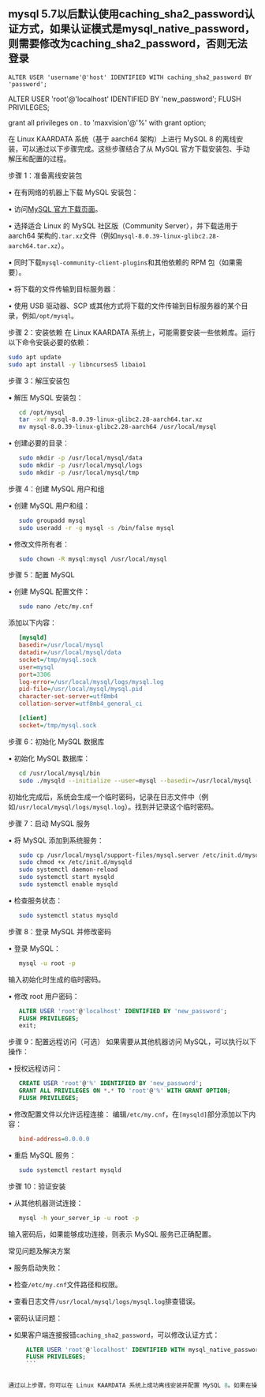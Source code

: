 ## mysql 5.7以后默认使用caching_sha2_password认证方式，如果认证模式是mysql_native_password，则需要修改为caching_sha2_password，否则无法登录
```mysql
ALTER USER 'username'@'host' IDENTIFIED WITH caching_sha2_password BY 'password';
```

ALTER USER 'root'@'localhost' IDENTIFIED BY 'new_password';
FLUSH PRIVILEGES;

grant all privileges on *.* to 'maxvision'@'%' with grant option;


在 Linux KAARDATA 系统（基于 aarch64 架构）上进行 MySQL 8 的离线安装，可以通过以下步骤完成。这些步骤结合了从 MySQL 官方下载安装包、手动解压和配置的过程。


步骤 1：准备离线安装包

• 在有网络的机器上下载 MySQL 安装包：

• 访问[MySQL 官方下载页面]()。

• 选择适合 Linux 的 MySQL 社区版（Community Server），并下载适用于 aarch64 架构的`.tar.xz`文件（例如`mysql-8.0.39-linux-glibc2.28-aarch64.tar.xz`）。

• 同时下载`mysql-community-client-plugins`和其他依赖的 RPM 包（如果需要）。


• 将下载的文件传输到目标服务器：

• 使用 USB 驱动器、SCP 或其他方式将下载的文件传输到目标服务器的某个目录，例如`/opt/mysql`。


步骤 2：安装依赖
在 Linux KAARDATA 系统上，可能需要安装一些依赖库。运行以下命令安装必要的依赖：

```bash
sudo apt update
sudo apt install -y libncurses5 libaio1
```



步骤 3：解压安装包

• 解压 MySQL 安装包：

```bash
   cd /opt/mysql
   tar -xvf mysql-8.0.39-linux-glibc2.28-aarch64.tar.xz
   mv mysql-8.0.39-linux-glibc2.28-aarch64 /usr/local/mysql
   ```



• 创建必要的目录：

```bash
   sudo mkdir -p /usr/local/mysql/data
   sudo mkdir -p /usr/local/mysql/logs
   sudo mkdir -p /usr/local/mysql/tmp
   ```



步骤 4：创建 MySQL 用户和组

• 创建 MySQL 用户和组：

```bash
   sudo groupadd mysql
   sudo useradd -r -g mysql -s /bin/false mysql
   ```



• 修改文件所有者：

```bash
   sudo chown -R mysql:mysql /usr/local/mysql
   ```



步骤 5：配置 MySQL

• 创建 MySQL 配置文件：

```bash
   sudo nano /etc/my.cnf
   ```

添加以下内容：

```ini
   [mysqld]
   basedir=/usr/local/mysql
   datadir=/usr/local/mysql/data
   socket=/tmp/mysql.sock
   user=mysql
   port=3306
   log-error=/usr/local/mysql/logs/mysql.log
   pid-file=/usr/local/mysql/mysql.pid
   character-set-server=utf8mb4
   collation-server=utf8mb4_general_ci

   [client]
   socket=/tmp/mysql.sock
   ```



步骤 6：初始化 MySQL 数据库

• 初始化 MySQL 数据库：

```bash
   cd /usr/local/mysql/bin
   sudo ./mysqld --initialize --user=mysql --basedir=/usr/local/mysql --datadir=/usr/local/mysql/data
   ```

初始化完成后，系统会生成一个临时密码，记录在日志文件中（例如`/usr/local/mysql/logs/mysql.log`）。找到并记录这个临时密码。


步骤 7：启动 MySQL 服务

• 将 MySQL 添加到系统服务：

```bash
   sudo cp /usr/local/mysql/support-files/mysql.server /etc/init.d/mysqld
   sudo chmod +x /etc/init.d/mysqld
   sudo systemctl daemon-reload
   sudo systemctl start mysqld
   sudo systemctl enable mysqld
   ```



• 检查服务状态：

```bash
   sudo systemctl status mysqld
   ```



步骤 8：登录 MySQL 并修改密码

• 登录 MySQL：

```bash
   mysql -u root -p
   ```

输入初始化时生成的临时密码。


• 修改 root 用户密码：

```sql
   ALTER USER 'root'@'localhost' IDENTIFIED BY 'new_password';
   FLUSH PRIVILEGES;
   exit;
   ```



步骤 9：配置远程访问（可选）
如果需要从其他机器访问 MySQL，可以执行以下操作：

• 授权远程访问：

```sql
   CREATE USER 'root'@'%' IDENTIFIED BY 'new_password';
   GRANT ALL PRIVILEGES ON *.* TO 'root'@'%' WITH GRANT OPTION;
   FLUSH PRIVILEGES;
   ```



• 修改配置文件以允许远程连接：
编辑`/etc/my.cnf`，在`[mysqld]`部分添加以下内容：

```ini
   bind-address=0.0.0.0
   ```



• 重启 MySQL 服务：

```bash
   sudo systemctl restart mysqld
   ```



步骤 10：验证安装

• 从其他机器测试连接：

```bash
   mysql -h your_server_ip -u root -p
   ```

输入密码后，如果能够成功连接，则表示 MySQL 服务已正确配置。


常见问题及解决方案

• 服务启动失败：

• 检查`/etc/my.cnf`文件路径和权限。

• 查看日志文件`/usr/local/mysql/logs/mysql.log`排查错误。


• 密码认证问题：

• 如果客户端连接报错`caching_sha2_password`，可以修改认证方式：

```sql
     ALTER USER 'root'@'localhost' IDENTIFIED WITH mysql_native_password BY 'new_password';
     FLUSH PRIVILEGES;
     ```


通过以上步骤，你可以在 Linux KAARDATA 系统上成功离线安装并配置 MySQL 8。如果在操作过程中遇到问题，请根据错误信息进行排查，或提供更多详细信息以便进一步协助！
